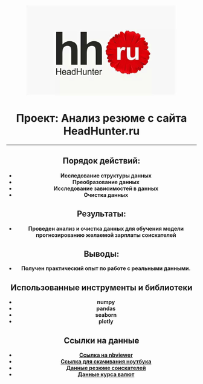 <center> <img src = https://raw.githubusercontent.com/AndreyRysistov/DatasetsForPandas/main/hh%20label.jpg alt="drawing" style="width:400px;">

# **Проект: Анализ резюме с сайта HeadHunter.ru**
---
## **Порядок действий**:
* **Исследование структуры данных**
* **Преобразование данных**
* **Исследование зависимостей в данных**
* **Очистка данных**

## **Результаты:**

* **Проведен анализ и очистка данных для обучения модели прогнозированию желаемой зарплаты соискателей**


## **Выводы:**
* **Получен практический опыт по работе с реальными данными.**



## **Использованные инструменты и библиотеки**
* **numpy** 
* **pandas** 
* **seaborn**
* **plotly**

## **Ссылки на данные**
* **[Ссылка на nbviewer](https://nbviewer.org/github/bullgatov/PROJECT-1/blob/865a4b460f083757dee7c30d5ae352d6305c3ab9/Project-1.ipynb)**
* **[Ссылка для скачивания ноутбука](https://cloud.mail.ru/public/39EA/nhRKYmwRq)**
* **[Данные резюме соискателей](https://cloud.mail.ru/public/hL3w/ao4LeyCBm)**
* **[Данные курса валют](https://cloud.mail.ru/public/oZQc/CmGt7HnuK)**